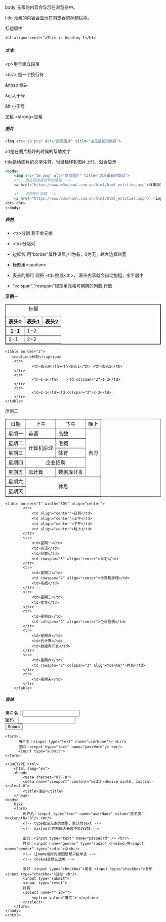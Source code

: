 body 元素的内容会显示在浏览器中。

title 元素的内容会显示在浏览器的标题栏中。



标题居中

```
<h1 align="center">This is heading 1</h1>
```

##### 

##### 文本

\<p>用于建立段落

\<br/> 是一个换行符

&nbsp 缩进

&gt大于号

&It 小于号

加粗 \<strong>加粗 </strong>



##### 图片

```html
<img src="18.png" alt="商品图片" title=“这是最新的商品”>
```

alt是在图片损坏的时候的帮助文字

title是给图片的文字注释，当鼠标移到图片上时，就会显示



```html
<body>
    <img src="18.png" alt="商品图片" title=“这是最新的商品”>
    <!-- 指定超链接调转的路径 -->
    <a href="https://www.w3school.com.cn/html/html_entities.asp">详情游览</a>

    <!-- 点击图片跳转 -->
    <a href="https://www.w3school.com.cn/html/html_entities.asp">  <img src="18.png" alt="商品图片" title=“这是最新的商品”<img src="18.png" alt="商品图片" title=“这是最新的商品”>   </a>
<br> <br>
</body>
```



##### 表格

* \<tr>分割 若干单元格

* \<td>分隔列

* 边框线 用“border”属性设置,>1为有，0为无，越大边框越宽

* 标题用\<caption>

* 表头的那行 则把 \<td>换成\<th>， 表头内容就会自动加粗，水平居中

* "colspan",“rowspan”规定单元格可横跨的列数,行数



**示例一**

<table border="2">
   <caption>标题</caption>
    <tr>
    <th>表头0</th><th>表头1</th> <th>表头2</th>
    </tr>
    <tr>
    <th>1-1</th>	<td colspan="2">1-2</td> 
    </tr>
    <tr>
    		<td>2-1</td><td colspan="2">2-2</td>
    </tr>
</table>

```
<table border="2">
   <caption>标题</caption>
    <tr>
    		<th>表头0</th><th>表头1</th> <th>表头2</th>
    </tr>
    <tr>
    		<th>1-1</th>	<td colspan="2">1-2</td> 
    </tr>
    <tr>
    		<td>2-1</td><td colspan="2">2-2</td>
    </tr>
</table>
```



示例二

<table border="1" align="center">
        <tr>
            <td align="center">日期</td>
            <td align="center">上午</td>
            <td align="center">下午</td>
            <td align="center">晚上</td>
        </tr>
        <tr>
            <td>星期一</td>
            <td>英语</td>
            <td>高数</td>
            <td rowspan="5" align="center">自习</td>
        </tr>
        <tr>
            <td>星期二</td>
            <td rowspan="2" align="center">计算机原理</td>
            <td>毛概</td>
        </tr>
        <tr>
            <td>星期三</td>
            <td>体育</td>
        </tr>
        <tr>
            <td>星期四</td>
            <td colspan="2" align="center">企业招聘</td>
        </tr>
        <tr>
            <td>星期五</td>
            <td>云计算</td>
            <td>数据库开发</td>
        </tr>
        <tr>
            <td>星期六</td>
            <td rowspan="2" colspan="3" align="center">休息</td>
        </tr>
        <tr>
            <td>星期天</td>
        </tr>
    </table>



```
<table border="1" width="50%" align="center">
        <tr>
            <td align="center">日期</td>
            <td align="center">上午</td>
            <td align="center">下午</td>
            <td align="center">晚上</td>
        </tr>
        <tr>
            <td>星期一</td>
            <td>英语</td>
            <td>高数</td>
            <td rowspan="5" align="center">自习</td>
        </tr>
        <tr>
            <td>星期二</td>
            <td rowspan="2" align="center">计算机原理</td>
            <td>毛概</td>
        </tr>
        <tr>
            <td>星期三</td>
            <td>体育</td>
        </tr>
        <tr>
            <td>星期四</td>
            <td colspan="2" align="center">企业招聘</td>
        </tr>
        <tr>
            <td>星期五</td>
            <td>云计算</td>
            <td>数据库开发</td>
        </tr>
        <tr>
            <td>星期六</td>
            <td rowspan="2" colspan="3" align="center">休息</td>
        </tr>
        <tr>
            <td>星期天</td>
        </tr>
    </table>
```



##### 表单

<form>
      用户名：<input type="text" name="userName"/> <br/>
      密码：<input type="text" name="passWord"/> <br/>
      <input type="submit">
</form>  

```
<form>
      用户名：<input type="text" name="userName"/> <br/>
      密码：<input type="text" name="passWord"/> <br/>
      <input type="submit">
</form>  
```













```
<!DOCTYPE html>
    <html lang="en">
    <head>
        <meta charset="UTF-8">
        <meta name="viewport" content="width=device-width, initial-scale=1.0">
        <title>注册</title>
    </head>
<body>  
    hikk
    <form>
        用户名：<input type="text" name="userName" value="匿名类" maxlength="8"/> <br/>
        <!-- type指定元素的类型，默认为text -->
        <!-- maxlenth控制输入长度不能超过8 -->

        密码：<input type="text" name="passWord" /> <br/>
        性别：<input name="gender" type="radio" checked>男<input name="gender" type="radio">女<br/>
        <!-- 让name相同的原因是想只能单选 -->
        <!-- cheked是默认选男 -->

        爱好：<input type="checkbox">美食 <input type="checkbox">音乐 <input type="checkbox">运动 <br/>
        <input type="submit">
        <input type="reset">    
        籍贯：
        <select name="" id="">
            <option value="青岛"> </option>
        </select>
    </form>  
</body>
</html>
```

